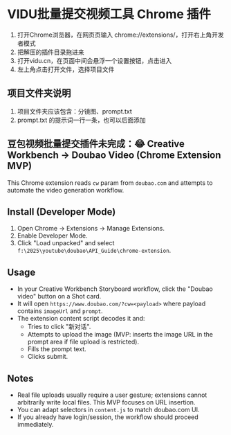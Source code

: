 # VIDU批量提交视频工具 Chrome 插件

1. 打开Chrome浏览器，在网页页输入 chrome://extensions/，打开右上角开发者模式
2. 把解压的插件目录拖进来
3. 打开vidu.cn，在页面中间会悬浮一个设置按钮，点击进入
4. 左上角点击打开文件，选择项目文件

## 项目文件夹说明
1. 项目文件夹应该包含：分镜图、prompt.txt
2. prompt.txt 的提示词一行一条，也可以后面添加

## 豆包视频批量提交插件未完成：😂 Creative Workbench → Doubao Video (Chrome Extension MVP)

This Chrome extension reads `cw` param from `doubao.com` and attempts to automate the video generation workflow.

## Install (Developer Mode)
1. Open Chrome → Extensions → Manage Extensions.
2. Enable Developer Mode.
3. Click "Load unpacked" and select `f:\2025\youtube\doubao\API_Guide\chrome-extension`.

## Usage
- In your Creative Workbench Storyboard workflow, click the "Doubao video" button on a Shot card.
- It will open `https://www.doubao.com/?cw=<payload>` where payload contains `imageUrl` and `prompt`.
- The extension content script decodes it and:
  - Tries to click "新对话".
  - Attempts to upload the image (MVP: inserts the image URL in the prompt area if file upload is restricted).
  - Fills the prompt text.
  - Clicks submit.

## Notes
- Real file uploads usually require a user gesture; extensions cannot arbitrarily write local files. This MVP focuses on URL insertion.
- You can adapt selectors in `content.js` to match doubao.com UI.
- If you already have login/session, the workflow should proceed immediately.